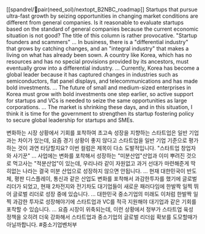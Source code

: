 
[[spandrel/🧤pair(need_sol)/nextopt_B2NBC_roadmap]]
Startups that pursue ultra-fast growth by seizing opportunities in changing market conditions are different from general companies. Is it reasonable to evaluate startups based on the standard of general companies because the current economic situation is not good?
The title of this column is rather provocative.
"Startup founders and scammers"
...
In business, there is a "differential industry" that grows by catching changes, and an "integral industry" that makes a living on what has already been sown. A country like Korea, which has no resources and has no special provisions provided by its ancestors, must eventually grow into a differential industry.
...
Currently, Korea has become a global leader because it has captured changes in industries such as semiconductors, flat panel displays, and telecommunications and has made bold investments.
...
The future of small and medium-sized enterprises in Korea must grow with bold investments one step earlier, so active support for startups and VCs is needed to seize the same opportunities as large corporations.
...
The market is shrinking these days, and in this situation, I think it is time for the government to strengthen its startup fostering policy to secure global leadership for startups and SMEs.

변화하는 시장 상황에서 기회를 포착하여 초고속 성장을  지향하는 스타트업은 일반 기업과는 차이가 있는데, 요즘 경기 상황이 좋지 않다고 스타트업을 일반 기업 기준으로 평가하는 것이 과연 타당할지요? 
이번 컬럼은 제목이 다소 도발적입니다.
"스타트업 창업자와 사기꾼"
...
사업에는 변화를 포착해서 성장하는 "미분산업"산업과 이미 뿌려진 것으로 먹고사는 "적분산업"이 있는데, 우리나라 같이 자원없고 과거 선대가 마련해준게 딱히없는 나라는 결국 미분 산업으로 성장하지 않으면 안됩니다.
...
현재 대한민국이 반도체, 평판 디스플레이, 통신과 같은 산업도 변화를 포착해서 과감한투자를 했기에 글로벌 리더가 되었고, 현재 2차전지와 전기차도 대기업들이 새로운 패러다임에 한발짝 일찍 뛰어 글로벌 리더로 성장 중에 있습니다.
...
대한민국 중소기업의 미래도 이처럼 한발짝 일찍 과감한 투자로 성장해야기에 스타트업과 VC를 적극 지원해야 대기업과 같은 기회를 포착할 수 있습니다.
...
요즘 시장이 위축되는데, 이런 상황에서 정부가 스타트업 육성 정책을 오히려 더욱 강화해서 스타트업과 중소기업의 글로벌 리더쉽 확보를 도모할때가 아닐까합니다.
#중소기업벤처부



